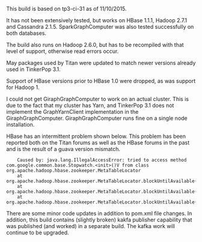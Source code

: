 This build is based on tp3-ci-31 as of 11/10/2015.

It has not been extensively tested, but works on HBase 1.1.1, Hadoop 2.7.1 and Cassandra 2.1.5.
SparkGraphComputer was also tested successfully on both databases.

The build also runs on Hadoop 2.6.0, but has to be recompiled with that level of support, otherwise
read errors occur.

May packages used by Titan were updated to match newer versions already used in TinkerPop 3.1.

Support of HBase versions prior to HBase 1.0 were dropped, as was support for Hadoop 1.

I could not get GiraphGraphComputer to work on an actual cluster. This is due to
the fact that my cluster has Yarn, and TinkerPop 3.1 does not implement the GraphYarnClient
implementation in the GiraphGraphComputer.  GiraphGraphComputer runs fine on a single
node installation.

HBase has an intermittent problem shown below.
This problem has been reported both on the Titan forums as well as the HBase forums in the past
and is the result of a guava version mismatch.

```
    Caused by: java.lang.IllegalAccessError: tried to access method com.google.common.base.Stopwatch.<init>()V from class org.apache.hadoop.hbase.zookeeper.MetaTableLocator
    at org.apache.hadoop.hbase.zookeeper.MetaTableLocator.blockUntilAvailable(MetaTableLocator.java:596)
    at org.apache.hadoop.hbase.zookeeper.MetaTableLocator.blockUntilAvailable(MetaTableLocator.java:580)
    at org.apache.hadoop.hbase.zookeeper.MetaTableLocator.blockUntilAvailable(MetaTableLocator.java:559)
```

There are some minor code updates in addition to pom.xml file changes.
In addition, this build contains (slightly broken) kakfa publisher capability that was published (and worked)
in a separate build.  The kafka work will continue to be upgraded.
